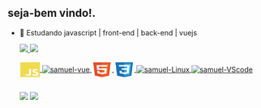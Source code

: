 ## seja-bem vindo!.









- 🌱 Estudando javascript | front-end | back-end | vuejs
   <div>
  <a href="https://github.com/samuelbra">
  <img height="180em" src="https://github-readme-stats.vercel.app/api?username=samuelbra&show_icons=true&theme=dark&include_all_commits=true&count_private=true"/>
  <img height="180em" src="https://github-readme-stats.vercel.app/api/top-langs/?username=samuelbra&layout=compact&langs_count=16&theme=dark"/>
  
    <div style="display: inline_block"><br>
    <img align="center" alt="samuel-Js" height="30" width="40" src="https://raw.githubusercontent.com/devicons/devicon/master/icons/javascript/javascript-plain.svg">
    <img align="center" alt="samuel-vue" height="30" width="40" src="https://cdn.jsdelivr.net/gh/devicons/devicon/icons/vuejs/vuejs-original-wordmark.svg">
    <img align="center" alt="samuel-HTML" height="30" width="40" src="https://raw.githubusercontent.com/devicons/devicon/master/icons/html5/html5-original.svg">
    <img align="center" alt="samuel-CSS" height="30" width="40" src="https://raw.githubusercontent.com/devicons/devicon/master/icons/css3/css3-original.svg">
    <img align="center" alt="samuel-Linux" height="30" width="40" src="https://cdn.jsdelivr.net/gh/devicons/devicon/icons/linux/linux-original.svg">
    <img align="center" alt="samuel-VScode" height="30" width="40" src="https://cdn.jsdelivr.net/gh/devicons/devicon/icons/vscode/vscode-original.svg">
  </div>

    ##

  <div> 
    <a href="https://www.instagram.com/samuel_oliveiraa_/" target="_blank"><img src="https://img.shields.io/badge/-Instagram-%23E4405F?style=for-the-badge&logo=instagram&logoColor=white" target="_blank"></a>
    <a href="https://www.linkedin.com/in/samuel-oliveira-lopes" target="_blank"><img src="https://img.shields.io/badge/-LinkedIn-%230077B5?style=for-the-badge&logo=linkedin&logoColor=white" target="_blank"></a> 
     
  </div>
    
  

